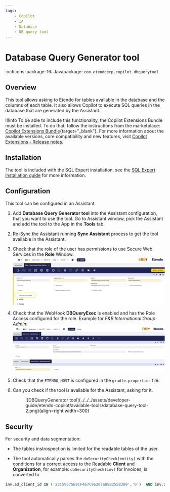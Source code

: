```yaml
---
tags:
    - Copilot
    - IA
    - Database
    - DB query tool
---
```


# Database Query Generator tool

:octicons-package-16: Javapackage: `com.etendoerp.copilot.dbquerytool`

## Overview

This tool allows asking to Etendo for tables available in the database and the columns of each table. It also allows Copilot to execute SQL queries in the database that are generated by the Assistant.

!!!info
    To be able to include this functionality, the Copilot Extensions Bundle must be installed. To do that, follow the instructions from the marketplace: [Copilot Extensions Bundle](https://marketplace.etendo.cloud/?#/product-details?module=82C5DA1B57884611ABA8F025619D4C05){target="\_blank"}. For more information about the available versions, core compatibility and new features, visit [Copilot Extensions - Release notes](../../../whats-new/release-notes/etendo-copilot/bundles/release-notes.md).

## Installation
The tool is included with the SQL Expert installation, see the [SQL Expert installation guide](../../../user-guide/etendo-copilot/bundles/sql-expert.md) for more information.

## Configuration
This tool can be configured in an Assistant:

1. Add **Database Query Generator tool** into the Assistant configuration, that you want to use the tool. Go to Assistant window, pick the Assistant and add the tool to the App in the **Tools** tab.

2. Re-Sync the Assistant running **Sync Assistant** process to get the tool available in the Assistant.

3. Check that the role of the user has permissions to use Secure Web Services in the **Role** Window. ![role configuration](../../../assets/developer-guide/etendo-copilot/available-tools/database-query-tool-3.png)
4. Check that the WebHook **DBQueryExec** is enabled and has the Role Access configured for the role.
    Example for *F&B International Group Admin*:
    ![DBQueryExec WebHook configuration](../../../assets/developer-guide/etendo-copilot/available-tools/database-query-tool.png)

5. Check that the `ETENDO_HOST` is configured in the `gradle.properties` file.

6. Can you check if the tool is available for the Assistant, asking for it. 
    <figure markdown>
    ![DBQueryGenerator tool](../../../assets/developer-guide/etendo-copilot/available-tools/database-query-tool-2.png){align=right width=300}
    </figure>


## Security

For security and data segmentation:

- The tables instrospection is limited for the readable tables of the user.

- The tool automatically parses the `doSecurityCheck(entity)` with the conditions for a correct access to the Readable **Client** and **Organization**, for example: `doSecurityCheck(inv)`  for Invoices, is converted to

``` sql
inv.ad_client_id IN ('23C59575B9CF467C9620760EB255B389','0')  AND inv.ad_org_id IN ('0','E443A31992CB4635AFCAEABE7183CE85','B843C30461EA4501935CB1D125C9C25A','BAE22373FEBE4CCCA24517E23F0C8A48','DC206C91AA6A4897B44DA897936E0EC3','2E60544D37534C0B89E765FE29BC0B43','19404EAD144C49A0AF37D54377CF452D','7BABA5FF80494CAFA54DEBD22EC46F01')
```